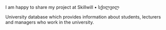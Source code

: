 I am happy to share my project at Skillwill • სქილვილ

University database which provides information about students, lecturers and managers who work in the university.
